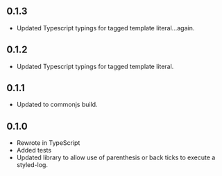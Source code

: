 ## 0.1.3
- Updated Typescript typings for tagged template literal...again.

## 0.1.2
- Updated Typescript typings for tagged template literal.

## 0.1.1
- Updated to commonjs build.

## 0.1.0

- Rewrote in TypeScript
- Added tests
- Updated library to allow use of parenthesis or back ticks to execute a styled-log.